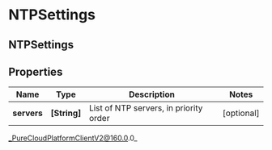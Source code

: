 # NTPSettings

## NTPSettings

## Properties

|Name | Type | Description | Notes|
|------------ | ------------- | ------------- | -------------|
| **servers** | **[String]** | List of NTP servers, in priority order | [optional] |



_PureCloudPlatformClientV2@160.0.0_
